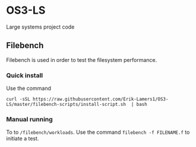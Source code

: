 # OS3-LS
Large systems project code

## Filebench
Filebench is used in order to test the filesystem performance. 

### Quick install

Use the command 

```
curl -sSL https://raw.githubusercontent.com/Erik-Lamers1/OS3-LS/master/filebench-scripts/install-script.sh  | bash
```

### Manual running

To to ```/filebench/workloads```. Use the command ```filebench -f FILENAME.f``` to initiate a test.
